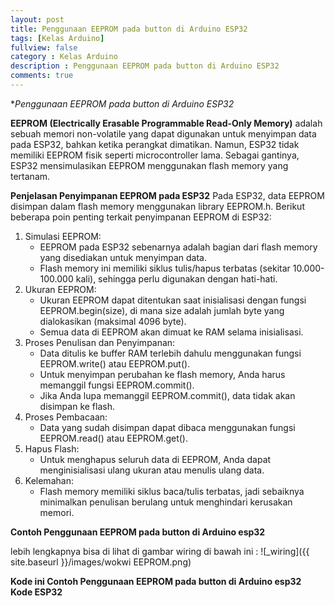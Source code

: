 ```yaml
---
layout: post
title: Penggunaan EEPROM pada button di Arduino ESP32
tags: [Kelas Arduino]
fullview: false
category : Kelas Arduino
description : Penggunaan EEPROM pada button di Arduino ESP32
comments: true
---
```

**Penggunaan EEPROM pada button di Arduino ESP32*

**EEPROM (Electrically Erasable Programmable Read-Only Memory)** adalah sebuah memori non-volatile yang dapat digunakan untuk menyimpan data pada ESP32, bahkan ketika perangkat dimatikan. Namun, ESP32 tidak memiliki EEPROM fisik seperti microcontroller lama. Sebagai gantinya, ESP32 mensimulasikan EEPROM menggunakan flash memory yang tertanam.

**Penjelasan Penyimpanan EEPROM pada ESP32**
Pada ESP32, data EEPROM disimpan dalam flash memory menggunakan library EEPROM.h. Berikut beberapa poin penting terkait penyimpanan EEPROM di ESP32:
1. Simulasi EEPROM:
    * EEPROM pada ESP32 sebenarnya adalah bagian dari flash memory yang disediakan untuk menyimpan data.
    * Flash memory ini memiliki siklus tulis/hapus terbatas (sekitar 10.000-100.000 kali), sehingga perlu digunakan dengan hati-hati.
2. Ukuran EEPROM:
    * Ukuran EEPROM dapat ditentukan saat inisialisasi dengan fungsi EEPROM.begin(size), di mana size adalah jumlah byte yang dialokasikan (maksimal 4096 byte).
    * Semua data di EEPROM akan dimuat ke RAM selama inisialisasi.
3. Proses Penulisan dan Penyimpanan:
    * Data ditulis ke buffer RAM terlebih dahulu menggunakan fungsi EEPROM.write() atau EEPROM.put().
    * Untuk menyimpan perubahan ke flash memory, Anda harus memanggil fungsi EEPROM.commit().
    * Jika Anda lupa memanggil EEPROM.commit(), data tidak akan disimpan ke flash.
4. Proses Pembacaan:
    * Data yang sudah disimpan dapat dibaca menggunakan fungsi EEPROM.read() atau EEPROM.get().
5. Hapus Flash:
    * Untuk menghapus seluruh data di EEPROM, Anda dapat menginisialisasi ulang ukuran atau menulis ulang data.
6. Kelemahan:
    * Flash memory memiliki siklus baca/tulis terbatas, jadi sebaiknya minimalkan penulisan berulang untuk menghindari kerusakan memori.

**Contoh Penggunaan EEPROM pada button di Arduino esp32** 

lebih lengkapnya bisa di lihat di gambar wiring di bawah ini :
![_wiring]({{ site.baseurl }}/images/wokwi EEPROM.png)



**Kode ini Contoh Penggunaan EEPROM pada button di Arduino esp32**
**Kode ESP32**

<script src="https://gist.github.com/wanwanvm/106d34488bea67f54c53a4e928d2f1e4.js"></script>
